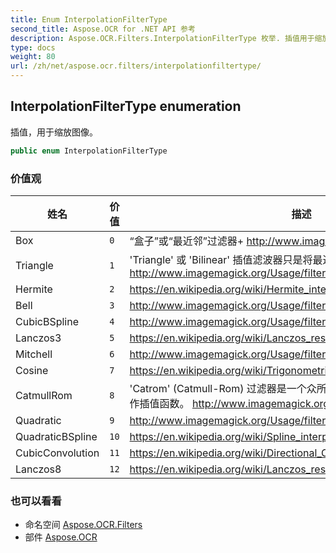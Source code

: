 ```yaml
---
title: Enum InterpolationFilterType
second_title: Aspose.OCR for .NET API 参考
description: Aspose.OCR.Filters.InterpolationFilterType 枚举. 插值用于缩放图像
type: docs
weight: 80
url: /zh/net/aspose.ocr.filters/interpolationfiltertype/
---
```

## InterpolationFilterType enumeration

插值，用于缩放图像。

```csharp
public enum InterpolationFilterType
```

### 价值观

| 姓名 | 价值 | 描述 |
| --- | --- | --- |
| Box | `0` | “盒子”或“最近邻”过滤器+ http://www.imagemagick.org/Usage/filter/#box |
| Triangle | `1` | 'Triangle' 或 'Bilinear' 插值滤波器只是将最近邻域的插值 更进一步。 http://www.imagemagick.org/Usage/filter/#triangle |
| Hermite | `2` | https://en.wikipedia.org/wiki/Hermite_interpolation |
| Bell | `3` | http://www.imagemagick.org/Usage/filter/#gaussian |
| CubicBSpline | `4` | http://www.imagemagick.org/Usage/filter/#cubics |
| Lanczos3 | `5` | https://en.wikipedia.org/wiki/Lanczos_resampling |
| Mitchell | `6` | http://www.imagemagick.org/Usage/filter/#mitchell |
| Cosine | `7` | https://en.wikipedia.org/wiki/Trigonometric_interpolation |
| CatmullRom | `8` | 'Catrom' (Catmull-Rom) 过滤器是一个众所周知的标准 Cubic Filter 通常用作插值函数。 http://www.imagemagick.org/Usage/filter/#catrom-c |
| Quadratic | `9` | http://www.imagemagick.org/Usage/filter/#quadratic |
| QuadraticBSpline | `10` | https://en.wikipedia.org/wiki/Spline_interpolation |
| CubicConvolution | `11` | https://en.wikipedia.org/wiki/Directional_Cubic_Convolution_Interpolation |
| Lanczos8 | `12` | https://en.wikipedia.org/wiki/Lanczos_resampling |

### 也可以看看

* 命名空间 [Aspose.OCR.Filters](../../aspose.ocr.filters/)
* 部件 [Aspose.OCR](../../)


